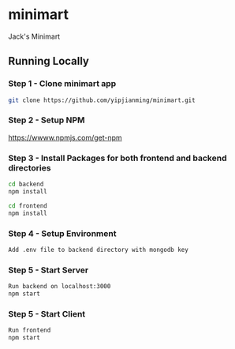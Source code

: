 # minimart
Jack's Minimart

## Running Locally
### Step 1 - Clone minimart app

```bash
git clone https://github.com/yipjianming/minimart.git
```

### Step 2 - Setup NPM
https://wwww.npmjs.com/get-npm

### Step 3 - Install Packages for both frontend and backend directories
```bash
cd backend
npm install

cd frontend
npm install
```

### Step 4 - Setup Environment
```bash
Add .env file to backend directory with mongodb key
```

### Step 5 - Start Server
```bash
Run backend on localhost:3000
npm start
```

### Step 5 - Start Client
```bash
Run frontend
npm start
```